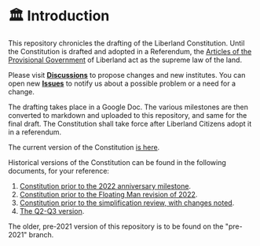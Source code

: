 # 🏛️ Introduction

This repository chronicles the drafting of the Liberland Constitution. Until the Constitution is drafted and adopted in a Referendum, the [Articles of the Provisional Government](articles-of-the-provisional-government-of-liberland.md) of Liberland act as the supreme law of the land.

Please visit **[Discussions](https://github.com/liberland/Constitution/discussions)** to propose changes and new institutes. You can open new **[Issues](https://github.com/liberland/Constitution/issues)** to notify us about a possible problem or a need for a change.

The drafting takes place in a Google Doc. The various milestones are then converted to markdown and uploaded to this repository, and same for the final draft. The Constitution shall take force after Liberland Citizens adopt it in a referendum.

The current version of the Constitution [is here](https://github.com/liberland/constitution/blob/master/Constitution.md).

Historical versions of the Constitution can be found in the following documents, for your reference:

1. [Constitution prior to the 2022 anniversary milestone](https://docs.google.com/document/d/1XYfUNBRTn11Dy1N8G4yUC4JdbPTz4jlRKPwiRIrW9C4/edit#heading=h.xfki5fvfzdy1).
2. [Constitution prior to the Floating Man revision of 2022](https://docs.google.com/document/d/1RYgEHcb2oMgYJOa2MWUxe8E0aHRIgDpsiMG21MACIVg/edit).
3. [Constitution prior to the simplification review, with changes noted](https://docs.google.com/document/d/1QL8BviN6l3eFKn3awEJVfz-Ito1qx8rL9WuE1Ua0KbA/edit#heading=h.p6j5ibx9hmok).
4. [The Q2-Q3 version](https://docs.google.com/document/d/1NLZ9eBxKZKsrlEGn60npFVPU4pwq-xOcXNzZixg2AIs/edit#heading=h.fp3y74i7s4wi).

The older, pre-2021 version of this repository is to be found on the "pre-2021" branch.
